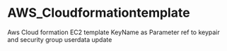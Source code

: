 # AWS_Cloudformationtemplate
Aws Cloud formation EC2 template
KeyName as Parameter
ref to keypair and security group
userdata update
